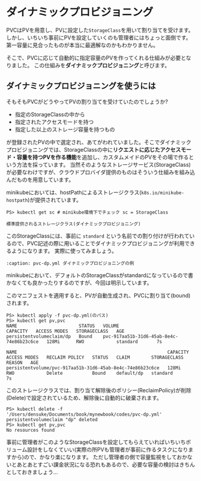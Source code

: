 # ダイナミックプロビジョニング

PVCはPVを用意し、PVに設定した`StorageClass`を用いて割り当てを受けます。
しかし、いちいち事前にPVを設定していくのも管理者にはちょっと面倒です。
第一容量に見合ったものが本当に最適解なのかもわかりません。

そこで、PVCに応じて自動的に指定容量のPVを作ってくれる仕組みが必要となりました。
この仕組みを**ダイナミックプロビジョニング**と呼びます。

## ダイナミックプロビジョニングを使うには

そもそもPVCがどうやってPVの割り当てを受けていたのでしょうか?

- 指定のStorageClassの中から
- 指定されたアクセスモードを持つ
- 指定した以上のストレージ容量を持つもの

が登録されたPVの中で選定され、あてがわれていました。そこでダイナミックプロビジョニングでは、StorageClassの中に**リクエストに応じたアクセスモード・容量を持つPVを作る機能**を追加し、カスタムメイドのPVをその場で作るという方法を採っています。
当然そのようなストレージサービス(StorageClass)が必要なわけですが、クラウドプロバイダ提供のものはそういう仕組みを組み込んだものを用意しています。

minikubeにおいては、hostPathによるストレージクラス(`k8s.io/minikube-hostpath`)が提供されています。

```{code-block} pwsh
PS> kubectl get sc # minikube環境下でチェック sc = StorageClass
```

```{figure} images/kubectl-get-sc.png
標準提供されるストレージクラス(ダイナミックプロビジョニング)
```

このStorageClassには、事前に `standard` という名前での割り付けが行われているので、PVC記述の際に用いることでダイナミックプロビジョニングが利用できるようになります。
実際に使ってみましょう。

```{literalinclude} codes/pvc-dp.yml
:caption: pvc-dp.yml ダイナミックプロビジョニングの例
```

minikubeにおいて、デフォルトのStorageClassがstandardになっているので書かなくても良かったりするのですが、今回は明示しています。

このマニフェストを適用すると、PVが自動生成され、PVCに割り当て(bound)されます。

```{code-block} pwsh
PS> kubectl apply -f pvc-dp.yml(のパス)
PS> kubectl get pv,pvc
NAME                       STATUS   VOLUME                                     CAPACITY   ACCESS MODES   STORAGECLASS   AGE
persistentvolumeclaim/dp   Bound    pvc-917aa51b-31d6-45ab-8e4c-74e86b23c6ce   128Mi      RWO            standard       7s

NAME                                                        CAPACITY   ACCESS MODES   RECLAIM POLICY   STATUS   CLAIM        STORAGECLASS   REASON   AGE
persistentvolume/pvc-917aa51b-31d6-45ab-8e4c-74e86b23c6ce   128Mi      RWO            Delete           Bound    default/dp   standard                7s
```

このストレージクラスでは、割り当て解除後のポリシー(ReclaimPolicy)が削除(Delete)で設定されているため、解除後に自動的に破棄されます。

```{code-block} pwsh
PS> kubectl delete -f '/Users/densuke/Documents/book/mynewbook/codes/pvc-dp.yml'
persistentvolumeclaim "dp" deleted
PS> kubectl get pv,pvc
No resources found
```

事前に管理者がこのようなStorageClassを設定してもらえていればいちいちボリューム設計をしなくていい(実際の所PVも管理者が事前に作るタスクになりますから)ので、かなり楽になります。
ただし管理者の側で容量監視をしておかないとあとあとすごい課金状況になる恐れもあるので、必要な容量の検討はきちんとしておきましょう…

